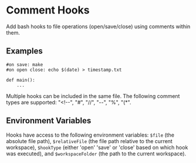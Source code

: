 # Comment Hooks

Add bash hooks to file operations (open/save/close) using comments within them.

## Examples

```
#on save: make
#on open close: echo $(date) > timestamp.txt

def main():
    ...
```

Multiple hooks can be included in the same file. 
The following comment types are supported: "<!--", "#", "//", "--", "%", "(*".

## Environment Variables
Hooks have access to the following environment variables:
`$file` (the absolute file path), `$relativeFile` (the file path relative to the current workspace), `$hookType` (either 'open' 'save' or 'close' based on which hook was executed), and `$workspaceFolder` (the path to the current workspace).
						